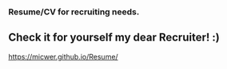 ### Resume/CV for recruiting needs.
## Check it for yourself my dear Recruiter! :)

https://micwer.github.io/Resume/
